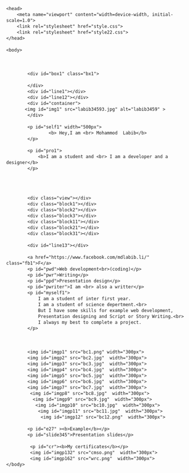 
<html> 

    <head>
        <meta name="viewport" content="width=device-width, initial-scale=1.0">
        <link rel="stylesheet" href="style.css">
        <link rel="stylesheet" href="style22.css">
    </head>

    <body>

          

            <div id="box1" class="bx1">
             
            </div> 
            <div id="line1"></div> 
            <div id="line12"></div>
            <div id="container">
           <img id="img1" src="labib34593.jpg" alt="labib3459" > 
            </div>

            <p id="self1" width="500px">
                    <b> Hey,I am <br> Mohammod  Labib</b>
            </p>

            <p id="pro1">
                <b>I am a student and <br> I am a developer and a designer</b>
            </p>

             

            
            <div class="view"></div>
            <div class="block1"></div>
            <div class="block2"></div>
            <div class="block3"></div>
            <div class="block11"></div>
            <div class="block21"></div>
            <div class="block31"></div>

            <div id="line13"></div>

            <a href="https://www.facebook.com/mdlabib.li/" class="fb1">F</a>
            <p id="pwd">Web development<br>(coding)</p>
            <p id="pwr">Writing</p>
            <p id="ppd">Presentation design</p>
            <p id="pwriter">I am <br> also a writter</p>
            <p id="myself1">
                I am a student of inter first year. 
                I am a student of science depertment.<br>
                But I have some skills for example web development,
                Presentation designing and Script or Story Writing.<br>
                I always my best to complete a project.
            </p>
        
            

            <img id="imgp1" src="bc1.png" width="300px">
            <img id="imgp2" src="bc2.jpg"  width="300px">
            <img id="imgp3" src="bc3.jpg"  width="300px">
            <img id="imgp4" src="bc4.jpg"  width="300px">
            <img id="imgp5" src="bc5.jpg"  width="300px">
            <img id="imgp6" src="bc6.jpg"  width="300px">
            <img id="imgp7" src="bc7.jpg"  width="300px">
             <img id="imgp8" src="bc8.jpg"  width="300px">
              <img id="imgp9" src="bc9.jpg"  width="300px">
               <img id="imgp10" src="bc10.jpg"  width="300px">
                <img id="imgp11" src="bc11.jpg"  width="300px">
                 <img id="imgp12" src="bc12.png"  width="300px">

            <p id="e27" ><b>Example</b></p>
            <p id="slide345">Presentation slides</p>

             <p id="cr"><b>My certificates</b></p>
             <img id="imgp132" src="cmso.png"  width="300px">
             <img id="imgp162" src="wrc.png"  width="300px">
    </body>




</html>
